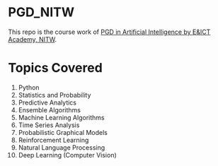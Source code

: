 # PGD_NITW
This repo is the course work of [PGD in Artificial Intelligence by E&ICT Academy, NITW](https://www.edureka.co/post-graduate/machine-learning-and-ai).

# Topics Covered
1. Python
2. Statistics and Probability
3. Predictive Analytics
4. Ensemble Algorithms
5. Machine Learning Algorithms
6. Time Series Analysis
7. Probabilistic Graphical Models
8. Reinforcement Learning
9. Natural Language Processing
10. Deep Learning (Computer Vision)
